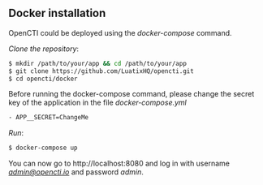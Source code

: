 ## Docker installation

OpenCTI could be deployed using the *docker-compose* command.

*Clone the repository*:
```bash
$ mkdir /path/to/your/app && cd /path/to/your/app
$ git clone https://github.com/LuatixHQ/opencti.git
$ cd opencti/docker
```

Before running the docker-compose command, please change the secret key of the application in the file *docker-compose.yml*
```bash
- APP__SECRET=ChangeMe
```

*Run*:
```bash
$ docker-compose up
```

You can now go to http://localhost:8080 and log in with username *admin@opencti.io* and password *admin*.
